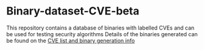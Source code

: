 # Binary-dataset-CVE-beta
This repository contains a database of binaries with labelled CVEs and can be used for testing security algorithms
Details of the binaries generated can be found on the [CVE list and binary generation info](https://docs.google.com/spreadsheets/d/1VfsxIkuZ8DcE2_bCzRW67Q8BW5gEBCmexGJ2oCVyehE/edit?usp=sharing)
